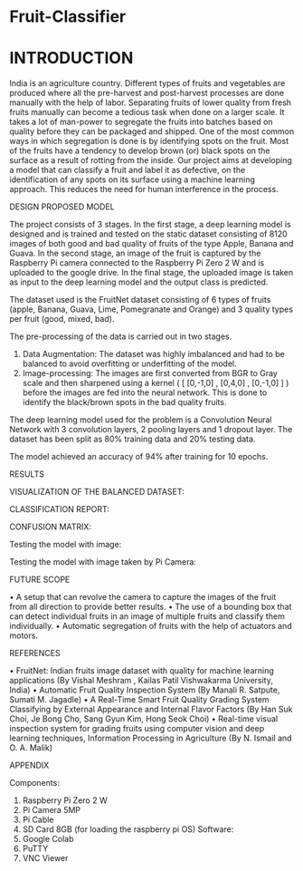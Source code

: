 # Fruit-Classifier

# INTRODUCTION

India is an agriculture country. Different types of fruits and vegetables are produced where all the pre-harvest and post-harvest processes are done manually with the help of labor. Separating fruits of lower quality from fresh fruits manually can become a tedious task when done on a larger scale. It takes a lot of man-power to segregate the fruits into batches based on quality  before they can be packaged and shipped. One of the most common ways in which segregation is done is by identifying spots on the fruit. Most of the fruits have a tendency to develop brown (or) black spots on the surface as a result of rotting from the inside. Our project aims at developing a model that can classify a fruit and label it as defective, on the identification of any spots on its surface using a machine learning approach. This reduces the need for human interference in the process.

DESIGN
PROPOSED MODEL

  
The project consists of 3 stages. In the first stage, a deep learning model is designed and is trained and tested on the static dataset consisting of 8120 images of both good and bad quality of fruits of the type Apple, Banana and Guava. In the second stage, an image of the fruit is captured by the Raspberry Pi camera connected to the Raspberry Pi Zero 2 W and is uploaded to the google drive. In the final stage, the uploaded image is taken as input to the deep learning model and the output class is predicted.

 

The dataset used is the FruitNet dataset consisting of 6 types of fruits (apple, Banana, Guava, Lime, Pomegranate and Orange) and 3 quality types per fruit (good, mixed, bad).
 
The pre-processing of the data is carried out in two stages.
1)	Data Augmentation: The dataset was highly imbalanced and had to be balanced to avoid overfitting or underfitting of the model. 
2)	Image-processing: The images are first converted from BGR to Gray scale and then sharpened using a kernel ( [  [0,-1,0] , [0,4,0] , [0,-1,0] ] ) before the images are fed into the neural network. This is done to identify the black/brown spots in the bad quality fruits.  
 


The deep learning model used for the problem is a Convolution Neural Network with 3 convolution layers, 2 pooling layers and 1 dropout layer.  The dataset has been split as 80% training data and 20% testing data.
  
The model achieved an accuracy of 94% after training for 10 epochs. 

RESULTS

VISUALIZATION OF THE BALANCED DATASET:
  

CLASSIFICATION REPORT:
 
 CONFUSION MATRIX:

 







Testing the model with image:
  
Testing the model with image taken by Pi Camera:
 

FUTURE SCOPE

•	A setup that can revolve the camera to capture the images of the fruit from all direction to provide better results. 
•	The use of a bounding box that can detect individual fruits in an image of multiple fruits and classify them individually.
•	 Automatic segregation of fruits with the help of actuators and motors.

REFERENCES

•	FruitNet: Indian fruits image dataset with quality for machine learning applications (By Vishal Meshram , Kailas Patil Vishwakarma University, India)
•	Automatic Fruit Quality Inspection System (By Manali R. Satpute, Sumati M. Jagadle)
•	A Real-Time Smart Fruit Quality Grading System Classifying by External Appearance and Internal Flavor Factors (By Han Suk Choi, Je Bong Cho, Sang Gyun Kim, Hong Seok Choi)
•	Real-time visual inspection system for grading fruits using computer vision and deep learning techniques, Information Processing in Agriculture (By N. Ismail and O. A. Malik)

APPENDIX

Components:
1.	Raspberry Pi Zero 2 W
2.	Pi Camera 5MP
3.	Pi Cable
4.	SD Card 8GB (for loading the raspberry pi OS)
Software:
1.	Google Colab
2.	PuTTY
3.	VNC Viewer
